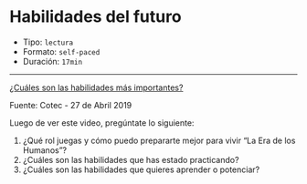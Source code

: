 # Habilidades del futuro

* Tipo: `lectura`
* Formato: `self-paced`
* Duración: `17min`

***

[¿Cuáles son las habilidades más importantes?](https://vimeo.com/421255025/)

Fuente: Cotec - 27 de Abril 2019

Luego de ver este video, pregúntate lo siguiente:

1. ¿Qué rol juegas y cómo puedo prepararte mejor para vivir “La Era de los Humanos”?
2. ¿Cuáles son las habilidades que has estado practicando?
3. ¿Cuáles son las habilidades que quieres aprender o potenciar?
